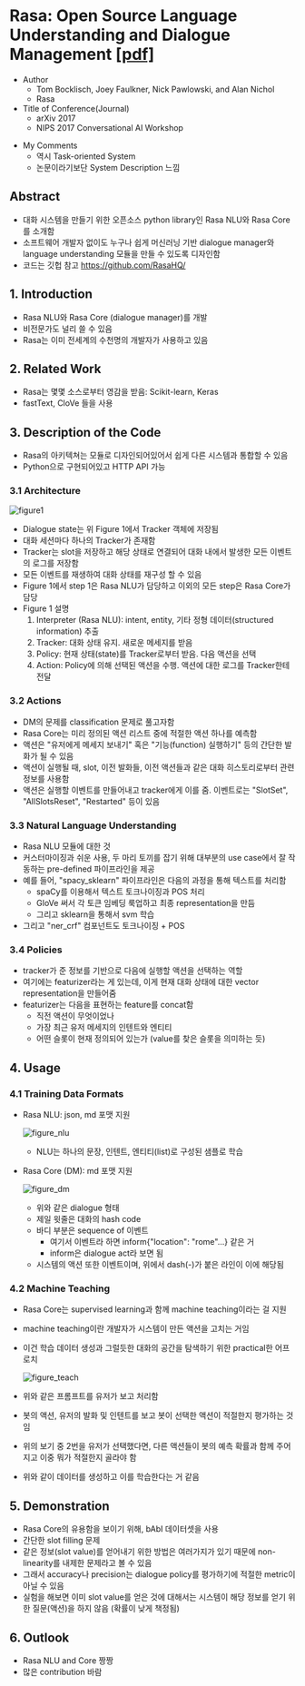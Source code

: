 # Rasa: Open Source Language Understanding and Dialogue Management [[pdf]](https://arxiv.org/abs/1712.05181)

- Author
  - Tom Bocklisch, Joey Faulkner, Nick Pawlowski, and Alan Nichol
  - Rasa
- Title of Conference(Journal)
  - arXiv 2017
  - NIPS 2017 Conversational AI Workshop

* My Comments
  * 역시 Task-oriented System
  * 논문이라기보단 System Description 느낌

## Abstract

* 대화 시스템을 만들기 위한 오픈소스 python library인 Rasa NLU와 Rasa Core를 소개함
* 소프트웨어 개발자 없이도 누구나 쉽게 머신러닝 기반 dialogue manager와 language understanding 모듈을 만들 수 있도록 디자인함
* 코드는 깃헙 참고 https://github.com/RasaHQ/



## 1. Introduction

* Rasa NLU와 Rasa Core (dialogue manager)를 개발
* 비전문가도 널리 쓸 수 있음
* Rasa는 이미 전세계의 수천명의 개발자가 사용하고 있음



## 2. Related Work

* Rasa는 몇몇 소스로부터 영감을 받음: Scikit-learn, Keras
* fastText, CloVe 들을 사용



## 3. Description of the Code

* Rasa의 아키텍쳐는 모듈로 디자인되어있어서 쉽게 다른 시스템과 통합할 수 있음
* Python으로 구현되어있고 HTTP API 가능

### 3.1 Architecture

![figure1](figure1.png)

* Dialogue state는 위 Figure 1에서 Tracker 객체에 저장됨
* 대화 세션마다 하나의 Tracker가 존재함
* Tracker는 slot을 저장하고 해당 상태로 연결되어 대화 내에서 발생한 모든 이벤트의 로그를 저장함
* 모든 이벤트를 재생하여 대화 상태를 재구성 할 수 있음
* Figure 1에서 step 1은 Rasa NLU가 담당하고 이외의 모든 step은 Rasa Core가 담당
* Figure 1 설명
  1. Interpreter (Rasa NLU): intent, entity, 기타 정형 데이터(structured information) 추출
  2. Tracker: 대화 상태 유지. 새로운 메세지를 받음
  3. Policy: 현재 상태(state)를 Tracker로부터 받음. 다음 액션을 선택
  4. Action: Policy에 의해 선택된 액션을 수행. 액션에 대한 로그를 Tracker한테 전달

### 3.2 Actions

* DM의 문제를 classification 문제로 풀고자함
* Rasa Core는 미리 정의된 액션 리스트 중에 적절한 액션 하나를 예측함
* 액션은 "유저에게 메세지 보내기" 혹은 "기능(function) 실행하기" 등의 간단한 발화가 될 수 있음
* 액션이 실행될 때, slot, 이전 발화들, 이전 액션들과 같은 대화 히스토리로부터 관련 정보를 사용함
* 액션은 실행할 이벤트를 만들어내고 tracker에게 이를 줌. 이벤트로는 "SlotSet", "AllSlotsReset", "Restarted" 등이 있음 

### 3.3 Natural Language Understanding

* Rasa NLU 모듈에 대한 것
* 커스터마이징과 쉬운 사용, 두 마리 토끼를 잡기 위해 대부분의 use case에서 잘 작동하는 pre-defined 파이프라인을 제공
* 예를 들어, "spacy_sklearn" 파이프라인은 다음의 과정을 통해 텍스트를 처리함
  * spaCy를 이용해서 텍스트 토크나이징과 POS 처리
  * GloVe 써서 각 토큰 임베딩 룩업하고 최종 representation을 만듬
  * 그리고 sklearn을 통해서 svm 학습
* 그리고 "ner_crf" 컴포넌트도 토크나이징 + POS

### 3.4 Policies

* tracker가 준 정보를 기반으로 다음에 실행할 액션을 선택하는 역할
* 여기에는 featurizer라는 게 있는데, 이게 현재 대화 상태에 대한 vector representation을 만들어줌
* featurizer는 다음을 표현하는 feature를 concat함
  * 직전 액션이 무엇이었나
  * 가장 최근 유저 메세지의 인텐트와 엔티티
  * 어떤 슬롯이 현재 정의되어 있는가 (value를 찾은 슬롯을 의미하는 듯)



## 4. Usage

### 4.1 Training Data Formats

* Rasa NLU: json, md 포맷 지원

  ![figure_nlu](figure_nlu.png)

  * NLU는 하나의 문장, 인텐트, 엔티티(list)로 구성된 샘플로 학습

* Rasa Core (DM): md 포맷 지원

  ![figure_dm](figure_dm.png)

  * 위와 같은 dialogue 형태
  * 제일 윗줄은 대화의 hash code
  * 바디 부분은 sequence of 이벤트
    * 여기서 이벤트라 하면 inform{"location": "rome"...} 같은 거
    * inform은 dialogue act라 보면 됨
  * 시스템의 액션 또한 이벤트이며, 위에서 dash(-)가 붙은 라인이 이에 해당됨

### 4.2 Machine Teaching

* Rasa Core는 supervised learning과 함께 machine teaching이라는 걸 지원

* machine teaching이란 개발자가 시스템이 만든 액션을 고치는 거임

* 이건 학습 데이터 생성과 그럴듯한 대화의 공간을 탐색하기 위한 practical한 어프로치

  ![figure_teach](figure_teach.png)

* 위와 같은 프롬프트를 유저가 보고 처리함
* 봇의 액션, 유저의 발화 및 인텐트를 보고 봇이 선택한 액션이 적절한지 평가하는 것임
* 위의 보기 중 2번을 유저가 선택했다면, 다른 액션들이 봇의 예측 확률과 함께 주어지고 이중 뭐가 적절한지 골라야 함
* 위와 같이 데이터를 생성하고 이를 학습한다는 거 같음



## 5. Demonstration

* Rasa Core의 유용함을 보이기 위해, bAbI 데이터셋을 사용
* 간단한 slot filling 문제
* 같은 정보(slot value)를 얻어내기 위한 방법은 여러가지가 있기 때문에 non-linearity를 내제한 문제라고 볼 수 있음
* 그래서 accuracy나 precision는 dialogue policy를 평가하기에 적절한 metric이 아닐 수 있음
* 실험을 해보면 이미 slot value를 얻은 것에 대해서는 시스템이 해당 정보를 얻기 위한 질문(액션)을 하지 않음 (확률이 낮게 책정됨)



## 6. Outlook

* Rasa NLU and Core 짱짱
* 많은 contribution 바람



